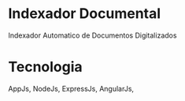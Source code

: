 Indexador Documental
====================

Indexador Automatico de Documentos Digitalizados

Tecnologia
==========
  
  AppJs, 
  NodeJs, 
  ExpressJs, 
  AngularJs, 
